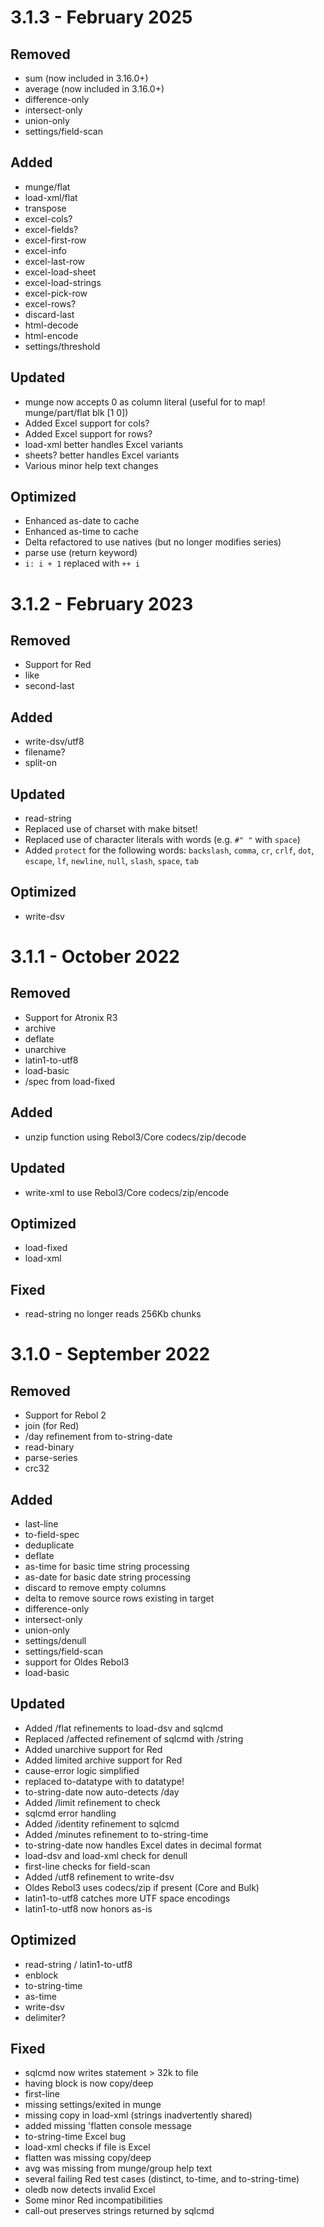# 3.1.3 - February 2025

## Removed

- sum (now included in 3.16.0+)
- average (now included in 3.16.0+)
- difference-only
- intersect-only
- union-only
- settings/field-scan

## Added

- munge/flat
- load-xml/flat
- transpose
- excel-cols?
- excel-fields?
- excel-first-row
- excel-info
- excel-last-row
- excel-load-sheet
- excel-load-strings
- excel-pick-row
- excel-rows?
- discard-last
- html-decode
- html-encode
- settings/threshold

## Updated

- munge now accepts 0 as column literal (useful for to map! munge/part/flat blk [1 0])
- Added Excel support for cols?
- Added Excel support for rows?
- load-xml better handles Excel variants
- sheets? better handles Excel variants
- Various minor help text changes

## Optimized

- Enhanced as-date to cache
- Enhanced as-time to cache
- Delta refactored to use natives (but no longer modifies series)
- parse use (return keyword)
- `i: i + 1` replaced with `++ i`

# 3.1.2 - February 2023

## Removed

- Support for Red
- like
- second-last

## Added

- write-dsv/utf8
- filename?
- split-on

## Updated

- read-string
- Replaced use of charset with make bitset!
- Replaced use of character literals with words (e.g. `#" "` with `space`)
- Added `protect` for the following words: `backslash`, `comma`, `cr`, `crlf`, `dot`, `escape`, `lf`, `newline`, `null`, `slash`, `space`, `tab`

## Optimized

- write-dsv

# 3.1.1 - October 2022

## Removed

- Support for Atronix R3
- archive
- deflate
- unarchive
- latin1-to-utf8
- load-basic
- /spec from load-fixed

## Added

- unzip function using Rebol3/Core codecs/zip/decode

## Updated

- write-xml to use Rebol3/Core codecs/zip/encode

## Optimized

- load-fixed
- load-xml

## Fixed

- read-string no longer reads 256Kb chunks

# 3.1.0 - September 2022

## Removed

- Support for Rebol 2
- join (for Red)
- /day refinement from to-string-date
- read-binary
- parse-series
- crc32

## Added

- last-line
- to-field-spec
- deduplicate
- deflate
- as-time for basic time string processing
- as-date for basic date string processing
- discard to remove empty columns
- delta to remove source rows existing in target
- difference-only
- intersect-only
- union-only
- settings/denull
- settings/field-scan
- support for Oldes Rebol3
- load-basic

## Updated

- Added /flat refinements to load-dsv and sqlcmd
- Replaced /affected refinement of sqlcmd with /string
- Added unarchive support for Red
- Added limited archive support for Red
- cause-error logic simplified
- replaced to-datatype with to datatype!
- to-string-date now auto-detects /day
- Added /limit refinement to check
- sqlcmd error handling
- Added /identity refinement to sqlcmd
- Added /minutes refinement to to-string-time
- to-string-date now handles Excel dates in decimal format
- load-dsv and load-xml check for denull
- first-line checks for field-scan
- Added /utf8 refinement to write-dsv
- Oldes Rebol3 uses codecs/zip if present (Core and Bulk)
- latin1-to-utf8 catches more UTF space encodings
- latin1-to-utf8 now honors as-is

## Optimized

- read-string / latin1-to-utf8
- enblock
- to-string-time
- as-time
- write-dsv
- delimiter?

## Fixed

- sqlcmd now writes statement > 32k to file
- having block is now copy/deep
- first-line
- missing settings/exited in munge
- missing copy in load-xml (strings inadvertently shared)
- added missing 'flatten console message
- to-string-time Excel bug
- load-xml checks if file is Excel
- flatten was missing copy/deep
- avg was missing from munge/group help text
- several failing Red test cases (distinct, to-time, and to-string-time)
- oledb now detects invalid Excel
- Some minor Red incompatibilities
- call-out preserves strings returned by sqlcmd
